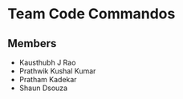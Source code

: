 # Team Code Commandos

## Members

- Kausthubh J Rao
- Prathwik Kushal Kumar
- Pratham Kadekar
- Shaun Dsouza